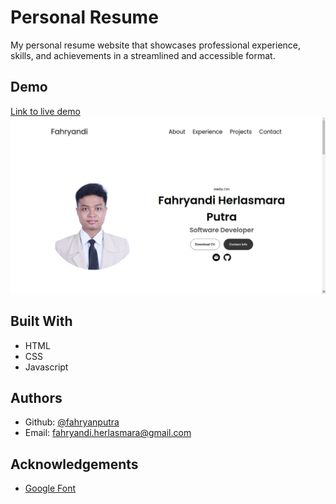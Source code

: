 # Personal Resume

My personal resume website that showcases professional experience, skills, and achievements in a streamlined and accessible format.

## Demo

[Link to live demo](https://fahryanputra.github.io/resume/)
![Demo Image](./assets/demo_image_1.png)

## Built With

- HTML
- CSS
- Javascript

## Authors

- Github: [@fahryanputra](https://www.github.com/fahryanputra)
- Email: [fahryandi.herlasmara@gmail.com](fahryandi.herlasmara@gmail.com)

## Acknowledgements

- [Google Font](https://fonts.google.com/)
